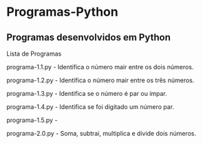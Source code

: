 # Programas-Python
Programas desenvolvidos em Python
-----------------------------------------------------------------
Lista de Programas 

programa-1.1.py - Identifica o número mair entre os dois números.

programa-1.2.py - Identifica o número mair entre os três números.

programa-1.3.py - Identifica se o número é par ou ímpar.

programa-1.4.py - Identifica se foi digitado um número par.

programa-1.5.py - 

programa-2.0.py - Soma, subtrai, multiplica e divide dois números.
